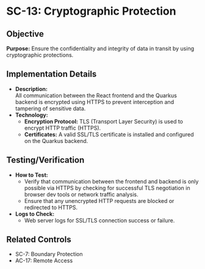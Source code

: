 # SC-13: Cryptographic Protection

## Objective
**Purpose:** Ensure the confidentiality and integrity of data in transit by using cryptographic protections.

## Implementation Details
- **Description:**  
  All communication between the React frontend and the Quarkus backend is encrypted using HTTPS to prevent interception and tampering of sensitive data.  
- **Technology:**  
  - **Encryption Protocol:** TLS (Transport Layer Security) is used to encrypt HTTP traffic (HTTPS).  
  - **Certificates:** A valid SSL/TLS certificate is installed and configured on the Quarkus backend.

## Testing/Verification
- **How to Test:**  
  - Verify that communication between the frontend and backend is only possible via HTTPS by checking for successful TLS negotiation in browser dev tools or network traffic analysis.  
  - Ensure that any unencrypted HTTP requests are blocked or redirected to HTTPS.
- **Logs to Check:**  
  - Web server logs for SSL/TLS connection success or failure.

## Related Controls
- SC-7: Boundary Protection  
- AC-17: Remote Access
